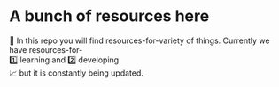 # A bunch of resources here
📁 In this repo you will find resources-for-variety of things. Currently we have resources-for- <br />
        1️⃣ learning and 
        2️⃣ developing <br />
📈 but it is constantly being updated.
